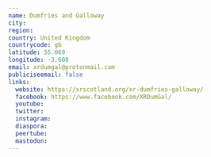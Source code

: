 ```yaml
---
name: Dumfries and Galloway
city:
region:
country: United Kingdom
countrycode: gb
latitude: 55.069
longitude: -3.608
email: xrdumgal@protonmail.com
publiciseemail: false
links:
  website: https://xrscotland.org/xr-dumfries-galloway/
  facebook: https://www.facebook.com/XRDumGal/
  youtube:
  twitter:
  instagram:
  diaspora:
  peertube:
  mastodon:
---
```

